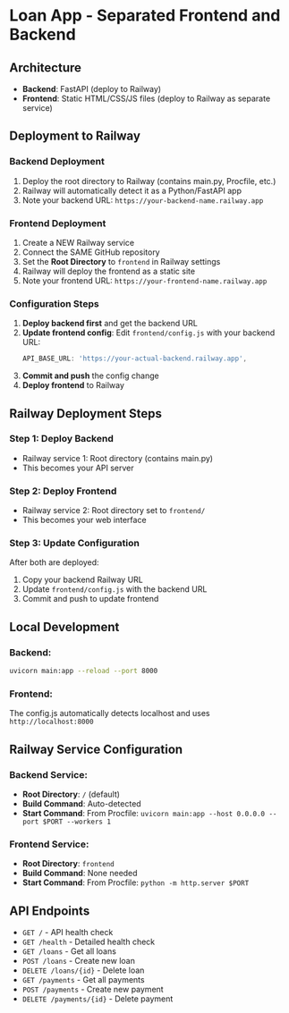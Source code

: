 # Loan App - Separated Frontend and Backend

## Architecture
- **Backend**: FastAPI (deploy to Railway)
- **Frontend**: Static HTML/CSS/JS files (deploy to Railway as separate service)

## Deployment to Railway

### Backend Deployment
1. Deploy the root directory to Railway (contains main.py, Procfile, etc.)
2. Railway will automatically detect it as a Python/FastAPI app
3. Note your backend URL: `https://your-backend-name.railway.app`

### Frontend Deployment
1. Create a NEW Railway service
2. Connect the SAME GitHub repository
3. Set the **Root Directory** to `frontend` in Railway settings
4. Railway will deploy the frontend as a static site
5. Note your frontend URL: `https://your-frontend-name.railway.app`

### Configuration Steps
1. **Deploy backend first** and get the backend URL
2. **Update frontend config**: Edit `frontend/config.js` with your backend URL:
   ```javascript
   API_BASE_URL: 'https://your-actual-backend.railway.app',
   ```
3. **Commit and push** the config change
4. **Deploy frontend** to Railway

## Railway Deployment Steps

### Step 1: Deploy Backend
- Railway service 1: Root directory (contains main.py)
- This becomes your API server

### Step 2: Deploy Frontend  
- Railway service 2: Root directory set to `frontend/`
- This becomes your web interface

### Step 3: Update Configuration
After both are deployed:
1. Copy your backend Railway URL
2. Update `frontend/config.js` with the backend URL
3. Commit and push to update frontend

## Local Development

### Backend:
```bash
uvicorn main:app --reload --port 8000
```

### Frontend:
The config.js automatically detects localhost and uses `http://localhost:8000`

## Railway Service Configuration

### Backend Service:
- **Root Directory**: `/` (default)
- **Build Command**: Auto-detected
- **Start Command**: From Procfile: `uvicorn main:app --host 0.0.0.0 --port $PORT --workers 1`

### Frontend Service:
- **Root Directory**: `frontend`
- **Build Command**: None needed
- **Start Command**: From Procfile: `python -m http.server $PORT`

## API Endpoints
- `GET /` - API health check
- `GET /health` - Detailed health check
- `GET /loans` - Get all loans
- `POST /loans` - Create new loan
- `DELETE /loans/{id}` - Delete loan
- `GET /payments` - Get all payments
- `POST /payments` - Create new payment
- `DELETE /payments/{id}` - Delete payment
